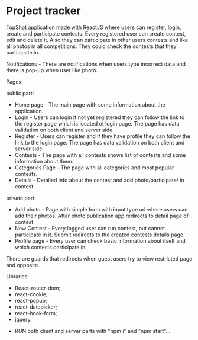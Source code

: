 # Project tracker

TopShot application made with ReactJS where users can register, login, create and participate contests. Every registered user can create contest, edit and delete it. Also they can participate in other users contests and like all photos in all competitions. They could check the contests that they participate in.

Notifications - There are notifications when users type incorrect data and there is pop-up when user like photo.

Pages:

public part:

- Home page - The main page with some information about the application.
- Login - Users can login if not yet registered they can follow the link to the register page which is located ot login page. The page has data validation on both client and server side.
- Register - Users can register and if they have profile they can follow the link to the login page. The page has data validation on both client and server side.
- Contests - The page with all contests shows list of contests and some information about them.
- Categories Page - The page with all categories and most popular contests.
- Details - Detailed info about the contest and add photo/participate/ in contest.

private part:

- Add photo - Page with simple form with input type url where users can add their photos. After photo publication app redirects to detail page of contest.
- New Contest - Every logged user can run contest, but cannot participate in it. Submit redirects to the created contests details page.
- Profile page - Every user can check basic information about itself and which contests participate in.

There are guards that redirects when guest users try to view restricted page and opposite.

Libraries:
- React-router-dom;
- react-cookie;
- react-popup;
- react-datepicker;
- react-hook-form;
- jquery.

* RUN both client and server parts with "npm i" and "npm start"...

